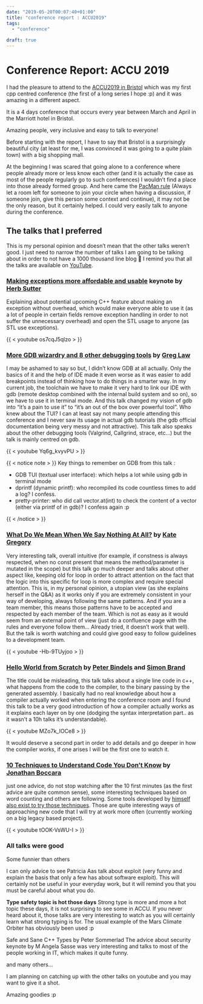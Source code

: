 ```yaml
---
date: "2019-05-20T00:07:40+01:00"
title: "conference report : ACCU2019"
tags:
  - "conference"
  
draft: true
---
```


# Conference Report: ACCU 2019

I had the pleasure to attend to the [ACCU2019 in Bristol](https://web.archive.org/web/20190505052640/https://conference.accu.org/) which was my first cpp centred conference (the first of a long series I hope :p) and it was amazing in a different aspect.


It is a 4 days conference that occurs every year between March and April in the Marriott hotel in Bristol.


Amazing people, very inclusive and easy to talk to everyone!

Before starting with the report, I have to say that Bristol is a surprisingly beautiful city (at least for me, I was convinced it was going to a quite plain town) with a big shopping mall.

At the beginning I was scared that going alone to a conference where people already more or less know each other (and it is actually the case as most of the people regularly go to such conferences) I wouldn’t find a place into those already formed group. And here came the [PacMan rule](https://web.archive.org/web/20190505052640/https://www.ericholscher.com/blog/2017/aug/2/pacman-rule-conferences/) (Always let a room left for someone to join your circle when having a discussion, if someone join, give this person some context and continue), it may not be the only reason, but it certainly helped. I could very easily talk to anyone during the conference.

## The talks that I preferred

This is my personal opinion and doesn’t mean that the other talks weren’t good. I just need to narrow the number of talks I am going to be talking about in order to not have a 1000 thousand line blog 🙂
I remind you that all the talks are available on [YouTube](https://web.archive.org/web/20190505052640/https://www.youtube.com/channel/UCJhay24LTpO1s4bIZxuIqKw/featured).

### [Making exceptions more affordable and usable](https://web.archive.org/web/20190505052640/https://conference.accu.org/2019/sessions.html#XDefragmentingCMakingexceptionsmoreaffordableandusable) keynote by [Herb Sutter](https://web.archive.org/web/20190505052640/https://conference.accu.org/2019/presenters.html#XHerbSutter)

Explaining about potential upcoming C++ feature about making an exception without overhead, which would make everyone able to use it (as a lot of people in certain fields remove exception handling in order to not suffer the unnecessary overhead) and open the STL usage to anyone (as STL use exceptions).

{{ < youtube os7cqJ5qlzo > }}


### [More GDB wizardry and 8 other debugging tools](https://conference.accu.org/2019/sessions.html#XMoreGDBwizardryand8otheressentialLinuxapplicationdebuggingtools) by [Greg Law](https://conference.accu.org/2019/presenters.html#XGregLaw)

I may be ashamed to say so but, I didn’t know GDB at all actually. Only the basics of it and the help of IDE made it even worse as it was easier to add breakpoints instead of thinking how to do things in a smarter way.
In my current job, the toolchain we have to make it very hard to link our IDE with gdb (remote desktop combined with the internal build system and so on), so we have to use it in terminal mode. And this talk changed my vision of gdb into “it’s a pain to use it” to “it’s an out of the box over powerful tool”. Who knew about the TUI? I can at least say not many people attending this conference and I never saw its usage in actual gdb tutorials (the gdb official documentation being very messy and not attractive).
This talk also speaks about the other debugging tools (Valgrind, Callgrind, strace, etc…) but the talk is mainly centred on gdb.

{{ < youtube Yq6g_kvyvPU > }}


{{ < notice note > }}
Key things to remember on GDB from this talk :

- GDB TUI (textual user interface): which helps a lot while using gdb in terminal mode
- dprintf (dynamic printf): who recompiled its code countless times to add a log? I confess.
- pretty-printer: who did call vector.at(int) to check the content of a vector (either via printf of in gdb)? I confess again :p

{{ < /notice > }}

### [What Do We Mean When We Say Nothing At All?](https://conference.accu.org/2019/sessions.html#XWhatDoWeMeanWhenWeSayNothingAtAll) by [Kate Gregory](https://conference.accu.org/2019/presenters.html#XKateGregory)

Very interesting talk, overall intuitive (for example, if constness is always respected, when no const present that means the method/parameter is mutated in the scope) but this talk go much deeper and talks about other aspect like, keeping old for loop in order to attract attention on the fact that the logic into this specific for loop is more complex and require special attention.
This is, in my personal opinion, a utopian view (as she explains herself in the Q&A) as it works only if you are extremely consistent in your way of developing, always following the same patterns. And if you are a team member, this means those patterns have to be accepted and respected by each member of the team. Which is not as easy as it would seem from an external point of view (just do a confluence page with the rules and everyone follow them… Already tried, it doesn’t work that well).
But the talk is worth watching and could give good easy to follow guidelines to a development team.

{{ < youtube -Hb-9TUyjoo > }}

### [Hello World from Scratch](https://conference.accu.org/2019/sessions.html#XHelloWorldfromScratch) by [Peter Bindels](https://conference.accu.org/2019/presenters.html#XPeterBindels) and [Simon Brand](https://conference.accu.org/2019/presenters.html#XSimonBrand)

The title could be misleading, this talk talks about a single line code in c++, what happens from the code to the compiler, to the binary passing by the generated assembly.
I basically had no real knowledge about how a compiler actually worked when entering the conference room and I found this talk to be a very good introduction of how a compiler actually works as it explains each layer on by one (dodging the syntax interpretation part.. as it wasn’t a 10h talks it’s understandable).

{{ < youtube MZo7k_IOCe8 > }}

It would deserve a second part in order to add details and go deeper in how the compiler works, if one arises I will be the first one to watch it.

### [10 Techniques to Understand Code You Don’t Know](https://conference.accu.org/2019/sessions.html#X10TechniquestoUnderstandCodeYouDontKnow) by [Jonathan Boccara](https://web.archive.org/web/20190505052640/https://conference.accu.org/2019/presenters.html#XJonathanBoccara)

just one advice, do not stop watching after the 10 first minutes (as the first advice are quite common sense), some interesting techniques based on word counting and others are following. Some tools developed by [himself also exist to try those techniques](https://www.fluentcpp.com/word-count/).
Those are quite interesting ways of approaching new code that I will try at work more often (currently working on a big legacy based project).


{{ < youtube tOOK-VsWU-I > }}


### All talks were good

Some funnier than others

I can only advice to see Patricia Aas talk about exploit (very funny and explain the basis that only a few has about software exploit). This will certainly not be useful in your everyday work, but it will remind you that you must be careful about what you do.

**Type safety topic is hot those days**
Strong type is more and more a hot topic these days, it is not surprising to see some in ACCU. If you never heard about it, those talks are very interesting to watch as you will certainly learn what strong typing is for. The usual example of the Mars Climate Orbiter has obviously been used :p

Safe and Sane C++ Types by Peter Sommerlad
The advice about security keynote by M Angela Sasse was very interesting and talks to most of the people working in IT, which makes it quite funny.

and many others...

I am planning on catching up with the other talks on youtube and you may want to give it a shot.


Amazing goodies :p